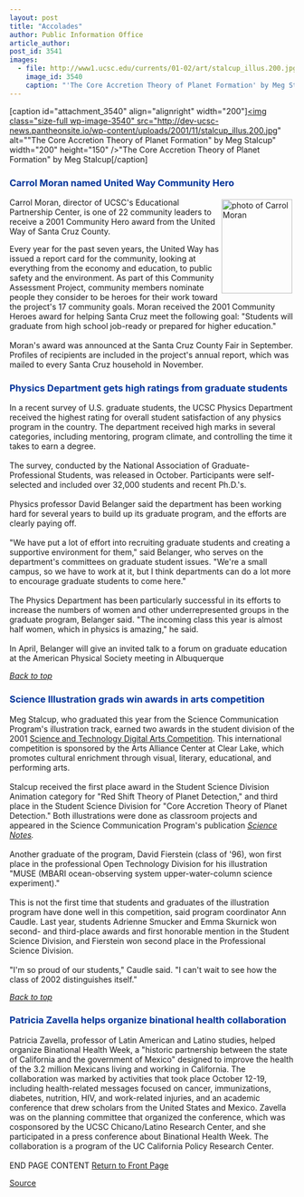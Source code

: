 ```yaml
---
layout: post
title: "Accolades"
author: Public Information Office
article_author: 
post_id: 3541
images:
  - file: http://www1.ucsc.edu/currents/01-02/art/stalcup_illus.200.jpg
    image_id: 3540
    caption: "'The Core Accretion Theory of Planet Formation' by Meg Stalcup"
---
```


[caption id="attachment_3540" align="alignright" width="200"]<a href="http://dev-ucsc-news.pantheonsite.io/wp-content/uploads/2001/11/stalcup_illus.200.jpg"><img class="size-full wp-image-3540" src="http://dev-ucsc-news.pantheonsite.io/wp-content/uploads/2001/11/stalcup_illus.200.jpg" alt=""The Core Accretion Theory of Planet Formation" by Meg Stalcup" width="200" height="150" /></a>"The Core Accretion Theory of Planet Formation" by Meg Stalcup[/caption]
<h3>
  <a name="Carrol" id="Carrol"></a><font color="#003399">Carrol Moran named United Way Community Hero</font>
</h3>
<p>
  <img align="right" alt="photo of Carrol Moran" border="0" height="166" hspace="4" src="../art/moran_carrol.130.jpg" vspace="3" width="125">Carrol Moran, director of UCSC's Educational Partnership Center, is one of 22 community leaders to receive a 2001 Community Hero award from the United Way of Santa Cruz County.
</p>
<p>
  Every year for the past seven years, the United Way has issued a report card for the community, looking at everything from the economy and education, to public safety and the environment. As part of this Community Assessment Project, community members nominate people they consider to be heroes for their work toward the project's 17 community goals. Moran received the 2001 Community Heroes award for helping Santa Cruz meet the following goal: "Students will graduate from high school job-ready or prepared for higher education."<br>
  <br>
  Moran's award was announced at the Santa Cruz County Fair in September. Profiles of recipients are included in the project's annual report, which was mailed to every Santa Cruz household in November.
</p>
<h3>
  <a name="Physics" id="Physics"></a><font color="#003399"><b>Physics Department gets high ratings from graduate students</b></font>
</h3>
<p>
  In a recent survey of U.S. graduate students, the UCSC Physics Department received the highest rating for overall student satisfaction of any physics program in the country. The department received high marks in several categories, including mentoring, program climate, and controlling the time it takes to earn a degree.<br>
  <br>
  The survey, conducted by the National Association of Graduate-Professional Students, was released in October. Participants were self-selected and included over 32,000 students and recent Ph.D.'s.<br>
  <br>
  Physics professor David Belanger said the department has been working hard for several years to build up its graduate program, and the efforts are clearly paying off.<br>
  <br>
  "We have put a lot of effort into recruiting graduate students and creating a supportive environment for them," said Belanger, who serves on the department's committees on graduate student issues. "We're a small campus, so we have to work at it, but I think departments can do a lot more to encourage graduate students to come here."<br>
  <br>
  The Physics Department has been particularly successful in its efforts to increase the numbers of women and other underrepresented groups in the graduate program, Belanger said. "The incoming class this year is almost half women, which in physics is amazing," he said.<br>
  <br>
  In April, Belanger will give an invited talk to a forum on graduate education at the American Physical Society meeting in Albuquerque
</p>
<p>
  <a href="#Carrol"><i>Back to top</i></a>
</p>
<h3>
  <a name="Science" id="Science"></a><font color="#003399"><b>Science Illustration grads win awards in arts competition</b></font>
</h3>Meg Stalcup, who graduated this year from the Science Communication Program's illustration track, earned two awards in the student division of the 2001 <a href="http://www.taaccl.org/digital_winners.htm">Science and Technology Digital Arts Competition</a>. This international competition is sponsored by the Arts Alliance Center at Clear Lake, which promotes cultural enrichment through visual, literary, educational, and performing arts.<br>
<br>
Stalcup received the first place award in the Student Science Division Animation category for "Red Shift Theory of Planet Detection," and third place in the Student Science Division for "Core Accretion Theory of Planet Detection." Both illustrations were done as classroom projects and appeared in the Science Communication Program's publication <a href="http://scicom.ucsc.edu/SciNotes/0101/toc.html"><i>Science Notes</i></a><i>.</i><b><br>
<br></b>Another graduate of the program, David Fierstein (class of '96), won first place in the professional Open Technology Division for his illustration "MUSE (MBARI ocean-observing system upper-water-column science experiment)."<br>
<br>
This is not the first time that students and graduates of the illustration program have done well in this competition, said program coordinator Ann Caudle. Last year, students Adrienne Smucker and Emma Skurnick won second- and third-place awards and first honorable mention in the Student Science Division, and Fierstein won second place in the Professional Science Division.<br>
<br>
"I'm so proud of our students," Caudle said. "I can't wait to see how the class of 2002 distinguishes itself."
<p>
  <a href="#Carrol"><i>Back to top</i></a>
</p>
<h3>
  <a name="Patricia" id="Patricia"></a><font color="#003399">Patricia Zavella helps organize binational health</font> <font color="#003399">collaboration</font>
</h3>
<p>
  Patricia Zavella, professor of Latin American and Latino studies, helped organize Binational Health Week, a "historic partnership between the state of California and the government of Mexico" designed to improve the health of the 3.2 million Mexicans living and working in California. The collaboration was marked by activities that took place October 12-19, including health-related messages focused on cancer, immunizations, diabetes, nutrition, HIV, and work-related injuries, and an academic conference that drew scholars from the United States and Mexico. Zavella was on the planning committee that organized the conference, which was cosponsored by the UCSC Chicano/Latino Research Center, and she participated in a press conference about Binational Health Week. The collaboration is a program of the UC California Policy Research Center.<br>
  <br>
  END PAGE CONTENT <a href="../../index.html">Return to Front Page</a>
</p>
<p><a href="http://www1.ucsc.edu/currents/01-02/11-19/accolades.html" title="Permalink to accolades">Source</a></p>
